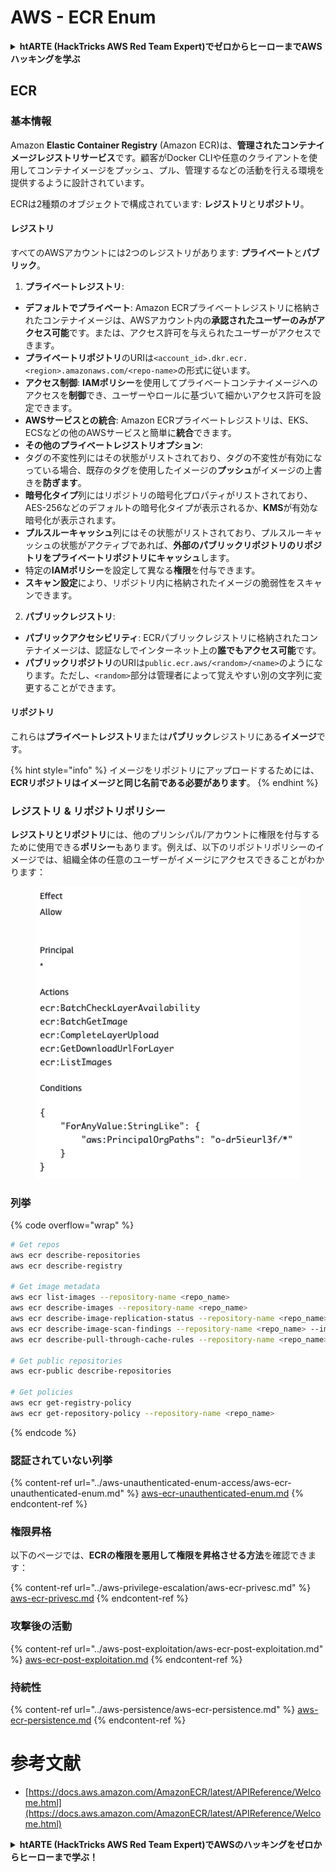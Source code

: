 # AWS - ECR Enum

<details>

<summary><strong>htARTE (HackTricks AWS Red Team Expert)でゼロからヒーローまでAWSハッキングを学ぶ</strong></summary>

HackTricksをサポートする他の方法:

* **HackTricksにあなたの会社を広告したい場合**や**HackTricksをPDFでダウンロードしたい場合**は、[**サブスクリプションプラン**](https://github.com/sponsors/carlospolop)をチェックしてください！
* [**公式PEASS & HackTricksグッズ**](https://peass.creator-spring.com)を入手する
* [**The PEASS Family**](https://opensea.io/collection/the-peass-family)を発見し、独占的な[**NFTs**](https://opensea.io/collection/the-peass-family)のコレクションをチェックする
* 💬 [**Discordグループ**](https://discord.gg/hRep4RUj7f)や[**テレグラムグループ**](https://t.me/peass)に**参加する**か、**Twitter** 🐦 [**@carlospolopm**](https://twitter.com/carlospolopm)を**フォローする**。
* **HackTricks**と[**HackTricks Cloud**](https://github.com/carlospolop/hacktricks-cloud)のgithubリポジトリにPRを提出して、あなたのハッキングのコツを共有する。

</details>

## ECR

### 基本情報

Amazon **Elastic Container Registry** (Amazon ECR)は、**管理されたコンテナイメージレジストリサービス**です。顧客がDocker CLIや任意のクライアントを使用してコンテナイメージをプッシュ、プル、管理するなどの活動を行える環境を提供するように設計されています。

ECRは2種類のオブジェクトで構成されています: **レジストリ**と**リポジトリ**。

#### レジストリ

すべてのAWSアカウントには2つのレジストリがあります: **プライベート**と**パブリック**。

1. **プライベートレジストリ**:

* **デフォルトでプライベート**: Amazon ECRプライベートレジストリに格納されたコンテナイメージは、AWSアカウント内の**承認されたユーザーのみがアクセス可能**です。または、アクセス許可を与えられたユーザーがアクセスできます。
* **プライベートリポジトリ**のURIは`<account_id>.dkr.ecr.<region>.amazonaws.com/<repo-name>`の形式に従います。
* **アクセス制御**: **IAMポリシー**を使用してプライベートコンテナイメージへのアクセスを**制御**でき、ユーザーやロールに基づいて細かいアクセス許可を設定できます。
* **AWSサービスとの統合**: Amazon ECRプライベートレジストリは、EKS、ECSなどの他のAWSサービスと簡単に**統合**できます。
* **その他のプライベートレジストリオプション**:
* タグの不変性列にはその状態がリストされており、タグの不変性が有効になっている場合、既存のタグを使用したイメージの**プッシュ**がイメージの上書きを**防ぎます**。
* **暗号化タイプ**列にはリポジトリの暗号化プロパティがリストされており、AES-256などのデフォルトの暗号化タイプが表示されるか、**KMS**が有効な暗号化が表示されます。
* **プルスルーキャッシュ**列にはその状態がリストされており、プルスルーキャッシュの状態がアクティブであれば、**外部のパブリックリポジトリのリポジトリをプライベートリポジトリにキャッシュ**します。
* 特定の**IAMポリシー**を設定して異なる**権限**を付与できます。
* **スキャン設定**により、リポジトリ内に格納されたイメージの脆弱性をスキャンできます。

2. **パブリックレジストリ**:

* **パブリックアクセシビリティ**: ECRパブリックレジストリに格納されたコンテナイメージは、認証なしでインターネット上の**誰でもアクセス可能**です。
* **パブリックリポジトリ**のURIは`public.ecr.aws/<random>/<name>`のようになります。ただし、`<random>`部分は管理者によって覚えやすい別の文字列に変更することができます。

#### **リポジトリ**

これらは**プライベートレジストリ**または**パブリック**レジストリにある**イメージ**です。

{% hint style="info" %}
イメージをリポジトリにアップロードするためには、**ECRリポジトリはイメージと同じ名前である必要があります**。
{% endhint %}

### レジストリ & リポジトリポリシー

**レジストリとリポジトリ**には、他のプリンシパル/アカウントに権限を付与するために使用できる**ポリシー**もあります。例えば、以下のリポジトリポリシーのイメージでは、組織全体の任意のユーザーがイメージにアクセスできることがわかります：

<figure><img src="../../../.gitbook/assets/image (87).png" alt=""><figcaption></figcaption></figure>

### 列挙

{% code overflow="wrap" %}
```bash
# Get repos
aws ecr describe-repositories
aws ecr describe-registry

# Get image metadata
aws ecr list-images --repository-name <repo_name>
aws ecr describe-images --repository-name <repo_name>
aws ecr describe-image-replication-status --repository-name <repo_name> --image-id <image_id>
aws ecr describe-image-scan-findings --repository-name <repo_name> --image-id <image_id>
aws ecr describe-pull-through-cache-rules --repository-name <repo_name> --image-id <image_id>

# Get public repositories
aws ecr-public describe-repositories

# Get policies
aws ecr get-registry-policy
aws ecr get-repository-policy --repository-name <repo_name>
```
{% endcode %}

### 認証されていない列挙

{% content-ref url="../aws-unauthenticated-enum-access/aws-ecr-unauthenticated-enum.md" %}
[aws-ecr-unauthenticated-enum.md](../aws-unauthenticated-enum-access/aws-ecr-unauthenticated-enum.md)
{% endcontent-ref %}

### 権限昇格

以下のページでは、**ECRの権限を悪用して権限を昇格させる方法**を確認できます：

{% content-ref url="../aws-privilege-escalation/aws-ecr-privesc.md" %}
[aws-ecr-privesc.md](../aws-privilege-escalation/aws-ecr-privesc.md)
{% endcontent-ref %}

### 攻撃後の活動

{% content-ref url="../aws-post-exploitation/aws-ecr-post-exploitation.md" %}
[aws-ecr-post-exploitation.md](../aws-post-exploitation/aws-ecr-post-exploitation.md)
{% endcontent-ref %}

### 持続性

{% content-ref url="../aws-persistence/aws-ecr-persistence.md" %}
[aws-ecr-persistence.md](../aws-persistence/aws-ecr-persistence.md)
{% endcontent-ref %}

# 参考文献
* [https://docs.aws.amazon.com/AmazonECR/latest/APIReference/Welcome.html](https://docs.aws.amazon.com/AmazonECR/latest/APIReference/Welcome.html)

<details>

<summary><strong>htARTE (HackTricks AWS Red Team Expert)で<strong>AWSのハッキングをゼロからヒーローまで学ぶ</strong></a><strong>！</strong></summary>

HackTricksをサポートする他の方法：

* **HackTricksにあなたの会社を広告したい**、または**HackTricksをPDFでダウンロードしたい**場合は、[**サブスクリプションプラン**](https://github.com/sponsors/carlospolop)をチェックしてください！
* [**公式のPEASS & HackTricksグッズ**](https://peass.creator-spring.com)を手に入れる
* [**The PEASS Family**](https://opensea.io/collection/the-peass-family)を発見する、私たちの独占的な[**NFTs**](https://opensea.io/collection/the-peass-family)のコレクション
* 💬 [**Discordグループ**](https://discord.gg/hRep4RUj7f)や[**テレグラムグループ**](https://t.me/peass)に**参加する**、または**Twitter** 🐦 [**@carlospolopm**](https://twitter.com/carlospolopm)で**フォローする**。
* **HackTricks**の[**githubリポジトリ**](https://github.com/carlospolop/hacktricks)や[**HackTricks Cloud**](https://github.com/carlospolop/hacktricks-cloud)にPRを提出して、あなたのハッキングのコツを**共有する**。

</details>
